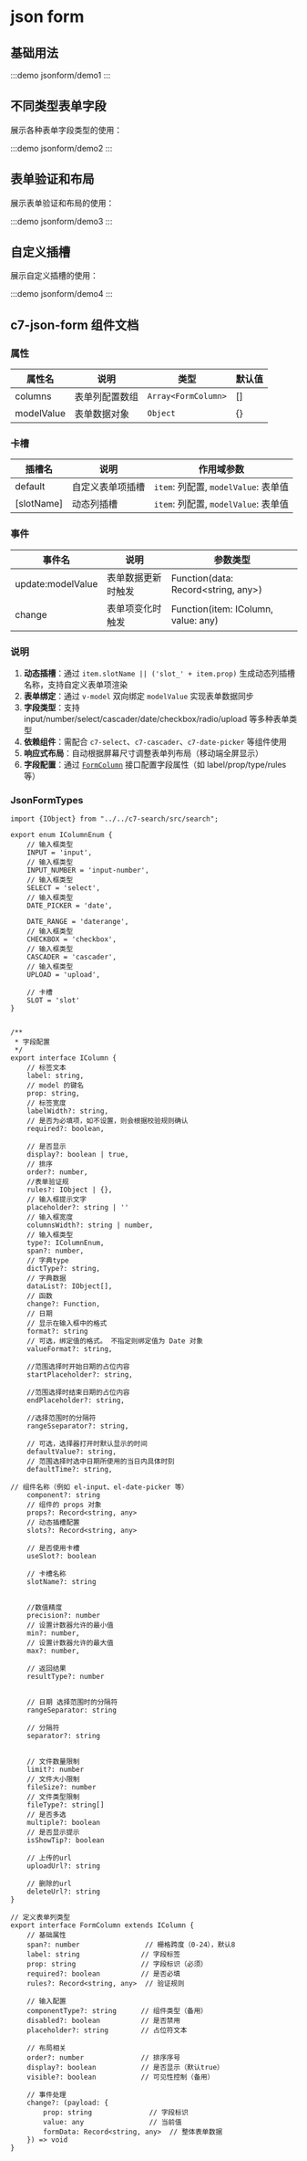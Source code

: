 
# json form


## 基础用法
:::demo
jsonform/demo1
:::

## 不同类型表单字段

展示各种表单字段类型的使用：

:::demo
jsonform/demo2
:::

## 表单验证和布局

展示表单验证和布局的使用：

:::demo
jsonform/demo3
:::

## 自定义插槽

展示自定义插槽的使用：

:::demo
jsonform/demo4
:::

## c7-json-form 组件文档

### 属性

| 属性名      | 说明               | 类型              | 默认值 |
|-----------|--------------------|-------------------|-------|
| columns   | 表单列配置数组       | `Array<FormColumn>` | []    |
| modelValue | 表单数据对象         | `Object`            | {}    |



### 卡槽

| 插槽名     | 说明               | 作用域参数                                 |
|----------|--------------------|----------------------------------------|
| default  | 自定义表单项插槽     | `item`: 列配置, `modelValue`: 表单值     |
| [slotName] | 动态列插槽         | `item`: 列配置, `modelValue`: 表单值     |




### 事件

| 事件名             | 说明               | 参数类型                          |
|------------------|--------------------|---------------------------------|
| update:modelValue | 表单数据更新时触发   | Function(data: Record<string, any>) |
| change            | 表单项变化时触发     | Function(item: IColumn, value: any) |



### 说明
1. **动态插槽**：通过 `item.slotName || ('slot_' + item.prop)` 生成动态列插槽名称，支持自定义表单项渲染
2. **表单绑定**：通过 `v-model` 双向绑定 `modelValue` 实现表单数据同步
3. **字段类型**：支持 input/number/select/cascader/date/checkbox/radio/upload 等多种表单类型
4. **依赖组件**：需配合 `c7-select`、`c7-cascader`、`c7-date-picker` 等组件使用
5. **响应式布局**：自动根据屏幕尺寸调整表单列布局（移动端全屏显示）
6. **字段配置**：通过 [`FormColumn`](JsonFormTypes.ts) 接口配置字段属性（如 label/prop/type/rules 等）
### JsonFormTypes

```
import {IObject} from "../../c7-search/src/search";

export enum IColumnEnum {
    // 输入框类型
    INPUT = 'input',
    // 输入框类型
    INPUT_NUMBER = 'input-number',
    // 输入框类型
    SELECT = 'select',
    // 输入框类型
    DATE_PICKER = 'date',

    DATE_RANGE = 'daterange',
    // 输入框类型
    CHECKBOX = 'checkbox',
    // 输入框类型
    CASCADER = 'cascader',
    // 输入框类型
    UPLOAD = 'upload',

    // 卡槽
    SLOT = 'slot'
}


/**
 * 字段配置
 */
export interface IColumn {
    // 标签文本
    label: string,
    // model 的键名
    prop: string,
    // 标签宽度
    labelWidth?: string,
    // 是否为必填项，如不设置，则会根据校验规则确认
    required?: boolean,

    // 是否显示
    display?: boolean | true,
    // 排序
    order?: number,
    //表单验证规
    rules?: IObject | {},
    // 输入框提示文字
    placeholder?: string | ''
    // 输入框宽度
    columnsWidth?: string | number,
    // 输入框类型
    type?: IColumnEnum,
    span?: number,
    // 字典type
    dictType?: string,
    // 字典数据
    dataList?: IObject[],
    // 函数
    change?: Function,
    // 日期
    // 显示在输入框中的格式
    format?: string
    // 可选，绑定值的格式。 不指定则绑定值为 Date 对象
    valueFormat?: string,

    //范围选择时开始日期的占位内容
    startPlaceholder?: string,

    //范围选择时结束日期的占位内容
    endPlaceholder?: string,

    //选择范围时的分隔符
    rangeSseparator?: string,

    // 可选，选择器打开时默认显示的时间
    defaultValue?: string,
    // 范围选择时选中日期所使用的当日内具体时刻
    defaultTime?: string,

// 组件名称（例如 el-input、el-date-picker 等）
    component?: string
    // 组件的 props 对象
    props?: Record<string, any>
    // 动态插槽配置
    slots?: Record<string, any>

    // 是否使用卡槽
    useSlot?: boolean

    // 卡槽名称
    slotName?: string


    //数值精度
    precision?: number
    // 设置计数器允许的最小值
    min?: number,
    // 设置计数器允许的最大值
    max?: number,

    // 返回结果
    resultType?: number


    // 日期 选择范围时的分隔符
    rangeSeparator: string

    // 分隔符
    separator?: string


    // 文件数量限制
    limit?: number
    // 文件大小限制
    fileSize?: number
    // 文件类型限制
    fileType?: string[]
    // 是否多选
    multiple?: boolean
    // 是否显示提示
    isShowTip?: boolean

    // 上传的url
    uploadUrl?: string

    // 删除的url
    deleteUrl?: string
}

// 定义表单列类型
export interface FormColumn extends IColumn {
    // 基础属性
    span?: number                // 栅格跨度（0-24），默认8
    label: string               // 字段标签
    prop: string                // 字段标识（必须）
    required?: boolean          // 是否必填
    rules?: Record<string, any>  // 验证规则

    // 输入配置
    componentType?: string      // 组件类型（备用）
    disabled?: boolean          // 是否禁用
    placeholder?: string        // 占位符文本

    // 布局相关
    order?: number              // 排序序号
    display?: boolean           // 是否显示（默认true）
    visible?: boolean           // 可见性控制（备用）

    // 事件处理
    change?: (payload: {
        prop: string              // 字段标识
        value: any                // 当前值
        formData: Record<string, any>  // 整体表单数据
    }) => void
}

```
